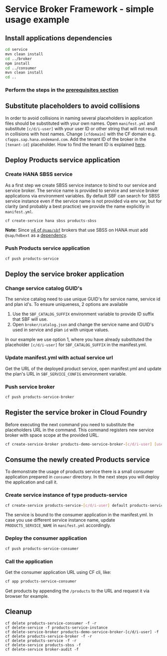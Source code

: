 # Service Broker Framework - simple usage example

## Install applications dependencies

```bash
cd service
mvn clean install
cd ../broker
npm install
cd ../consumer
mvn clean install
cd ..
```

### Perform the steps in the [prerequisites section](/examples/prerequisites.md)

## Substitute placeholders to avoid collisions

In order to avoid collisions in naming several placeholders in application files should be substituted with your own names. Open `manifest.yml` and substitute `[c/d/i-user]` with your user ID or other string that will not result in collisions with host names.
Change `[cfdomain]` with the CF domain e.g. `cfapps.sap.hana.ondemand.com`.
Add the tenant ID of the broker in the `[tenant-id]` placeholder. How to find the tenant ID is explained [here](/README.md#providing-the-tenant-id).

## Deploy Products service application

### Create HANA SBSS service

As a first step we create SBSS service instance to bind to our service and service broker. The service name is provided to service and service broker applications via environment variables. By default SBF can search for SBSS service instance even if the service name is not provided via env var, but for clarity (and probably a best practice) we provide the name explicitly in `manifest.yml`.

```bash
cf create-service hana sbss products-sbss
```

**Note:** Since [v4 of `@sap/sbf`](/migration.md#version-3--version-4) brokers that use SBSS on HANA must add `@sap/hdbext` as a [dependency](/examples/java/simple/broker/package.json).

### Push Products service application

```bash
cf push products-service
```

## Deploy the service broker application

### Change service catalog GUID's

The service catalog need to use unique GUID's for service name, service id and plan id's. To ensure uniqueness, 2 options are available

1. Use the `SBF_CATALOG_SUFFIX` environment variable to provide ID suffix that SBF will use.
2. Open `broker/catalog.json` and change the service name and GUID's used in service and plan `id` with unique values.

In our example we use option 1, where you have already substituted the placeholder `[c/d/i-user]` for `SBF_CATALOG_SUFFIX` in the manifest.yml.

### Update manifest.yml with actual service url

Get the URL of the deployed product service, open manifest.yml and update the plan's URL in `SBF_SERVICE_CONFIG` environment variable.

### Push service broker
```bash
cf push products-service-broker
```

## Register the service broker in Cloud Foundry

Before executing the next command you need to substitute the placeholders URL in the command.
This command registers new service broker with space scope at the provided URL.

```bash
cf create-service-broker products-demo-service-broker-[c/d/i-user] [user] [plain-text-password] https://products-service-broker-[c/d/i-user].[cfdomain] --space-scoped
```

## Consume the newly created Products service

To demonstrate the usage of products service there is a small consumer application prepared in `consumer` directory.
In the next steps you will deploy the application and call it.

### Create service instance of type products-service

```bash
cf create-service products-service-[c/d/i-user] default products-service-instance
```

The service is bound to the consumer application in the manifest.yml.
In case you use different service instance name, update `PRODUCTS_SERVICE_NAME` in `manifest.yml` accordingly.

### Deploy the consumer application

```bash
cf push products-service-consumer
```

### Call the application

Get the consumer application URL using CF cli, like:

```bash
cf app products-service-consumer
```

Get products by appending the `/products` to the URL and request it via browser for example.

## Cleanup

```
cf delete products-service-consumer -f -r
cf delete-service -f products-service-instance
cf delete-service-broker products-demo-service-broker-[c/d/i-user] -f
cf delete products-service-broker -f -r
cf delete products-service -f -r
cf delete-service products-sbss -f
cf delete-service broker-audit -f
```
